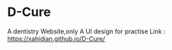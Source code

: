 # D-Cure
A dentistry Website,only A UI design for practise
Link : https://xahidian.github.io/D-Cure/
